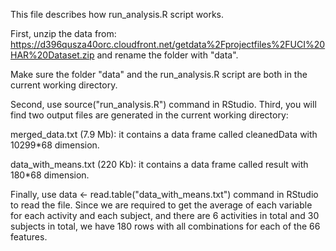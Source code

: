 This file describes how run_analysis.R script works.

First, unzip the data from: https://d396qusza40orc.cloudfront.net/getdata%2Fprojectfiles%2FUCI%20HAR%20Dataset.zip and rename the folder with "data".

Make sure the folder "data" and the run_analysis.R script are both in the current working directory.

Second, use source("run_analysis.R") command in RStudio.
Third, you will find two output files are generated in the current working directory:

merged_data.txt (7.9 Mb): it contains a data frame called cleanedData with 10299*68 dimension.

data_with_means.txt (220 Kb): it contains a data frame called result with 180*68 dimension.

Finally, use data <- read.table("data_with_means.txt") command in RStudio to read the file. Since we are required to get the average of each variable for each activity and each subject, and there are 6 activities in total and 30 subjects in total, we have 180 rows with all combinations for each of the 66 features.